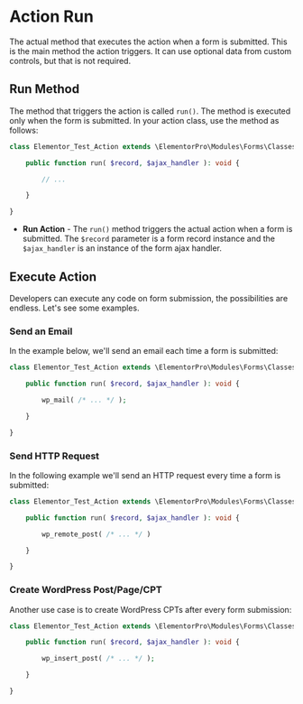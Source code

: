 # Action Run

<Badge type="tip" vertical="top" text="Elementor Pro" /> <Badge type="warning" vertical="top" text="Advanced" />

The actual method that executes the action when a form is submitted. This is the main method the action triggers. It can use optional data from custom controls, but that is not required.

## Run Method

The method that triggers the action is called `run()`. The method is executed only when the form is submitted. In your action class, use the method as follows:

```php
class Elementor_Test_Action extends \ElementorPro\Modules\Forms\Classes\Action_Base {

	public function run( $record, $ajax_handler ): void {

		// ...

	}

}
```

* **Run Action** - The `run()` method triggers the actual action when a form is submitted. The `$record` parameter is a form record instance and the `$ajax_handler` is an instance of the form ajax handler.

## Execute Action

Developers can execute any code on form submission, the possibilities are endless. Let's see some examples.

### Send an Email

In the example below, we'll send an email each time a form is submitted:

```php
class Elementor_Test_Action extends \ElementorPro\Modules\Forms\Classes\Action_Base {

	public function run( $record, $ajax_handler ): void {

		wp_mail( /* ... */ );

	}

}
```

### Send HTTP Request

In the following example we'll send an HTTP request every time a form is submitted:

```php
class Elementor_Test_Action extends \ElementorPro\Modules\Forms\Classes\Action_Base {

	public function run( $record, $ajax_handler ): void {

		wp_remote_post( /* ... */ )

	}

}
```

### Create WordPress Post/Page/CPT

Another use case is to create WordPress CPTs after every form submission:

```php
class Elementor_Test_Action extends \ElementorPro\Modules\Forms\Classes\Action_Base {

	public function run( $record, $ajax_handler ): void {

		wp_insert_post( /* ... */ );

	}

}
```
